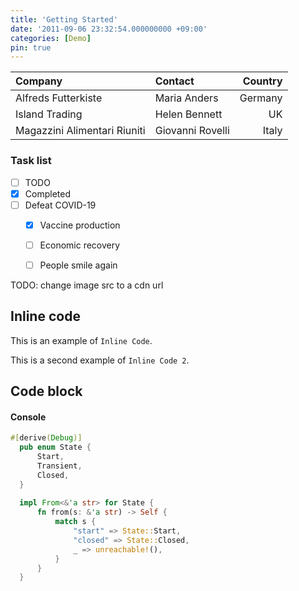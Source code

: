 ```yaml
---
title: 'Getting Started'
date: '2011-09-06 23:32:54.000000000 +09:00'
categories: [Demo]
pin: true
---
```


| Company                      | Contact          | Country |
|:-----------------------------|:-----------------|--------:|
| Alfreds Futterkiste          | Maria Anders     | Germany |
| Island Trading               | Helen Bennett    | UK      |
| Magazzini Alimentari Riuniti | Giovanni Rovelli | Italy   |


### Task list

- [ ] TODO
- [x] Completed
- [ ] Defeat COVID-19
  - [x] Vaccine production
  - [ ] Economic recovery
  - [ ] People smile again


<!-- <img src="https://my-blog-ryon49.s3.amazonaws.com/avatar.jpg" alt="drawing" width="200"/> -->
TODO: change image src to a cdn url


## Inline code

This is an example of `Inline Code`.

This is a second example of `Inline Code 2`.


## Code block

#### Console

```rust
#[derive(Debug)]
  pub enum State {
      Start,
      Transient,
      Closed,
  }
  
  impl From<&'a str> for State {
      fn from(s: &'a str) -> Self {
          match s {
              "start" => State::Start,
              "closed" => State::Closed,
              _ => unreachable!(),
          }
      }
  }
```
